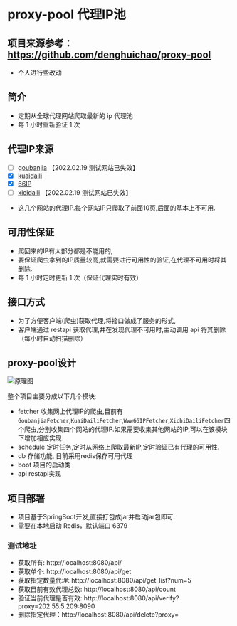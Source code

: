 # proxy-pool 代理IP池

## 项目来源参考：https://github.com/denghuichao/proxy-pool
- 个人进行些改动

## 简介  
- 定期从全球代理网站爬取最新的 ip 代理池
- 每 1 小时重新验证 1 次

## 代理IP来源
- [ ] [goubanjia](http://www.goubanjia.com/) 【2022.02.19 测试网站已失效】
- [x] [kuaidaili](https://www.kuaidaili.com/free/) 
- [x] [66IP](http://www.66ip.cn)
- [ ] [xicidaili](http://www.xicidaili.com) 【2022.02.19 测试网站已失效】
- 这几个网站的代理IP.每个网站IP只爬取了前面10页,后面的基本上不可用.

## 可用性保证
 - 爬回来的IP有大部分都是不能用的,
 - 要保证爬虫拿到的IP质量较高,就需要进行可用性的验证,在代理不可用时将其删除.
 - 每 1 小时定时更新 1 次（保证代理实时有效）

## 接口方式
 - 为了方便客户端(爬虫)获取代理,将接口做成了服务的形式,
 - 客户端通过 restapi 获取代理,并在发现代理不可用时,主动调用 api 将其删除（每小时自动扫描删除）

## proxy-pool设计  

![原理图](https://raw.githubusercontent.com/denghuichao/proxy-pool/master/images/design.png)

整个项目主要分成以下几个模块:
- fetcher 收集网上代理IP的爬虫,目前有`GoubanjiaFetcher`,`KuaiDailiFetcher`,`Www66IPFetcher`,`XichiDailiFetcher`四个爬虫,分别收集四个网站的代理IP.如果需要收集其他网站的IP,可以在该模块下增加相应实现.
- schedule 定时任务,定时从网络上爬取最新IP,定时验证已有代理的可用性.
- db 存储功能, 目前采用redis保存可用代理
- boot 项目的启动类
- api restapi实现

## 项目部署
- 项目基于SpringBoot开发,直接打包成jar并启动jar包即可.
- 需要在本地启动 Redis，默认端口 6379 

### 测试地址
- 获取所有: http://localhost:8080/api/
- 获取单个: http://localhost:8080/api/get
- 获取指定数量代理: http://localhost:8080/api/get_list?num=5
- 获取目前有效代理总数: http://localhost:8080/api/count
- 验证当前代理是否有效: http://localhost:8080/api/verify?proxy=202.55.5.209:8090
- 删除指定代理：http://localhost:8080/api/delete?proxy=